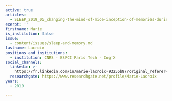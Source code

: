 ```yaml
---
active: true
articles:
  - SLEEP_2019_05_changing-the-mind-of-mice-inception-of-memories-during-sleep
exerpt: ''
firstname: Marie
is_institution: false
issue:
  - content/issues/sleep-and-memory.md
lastname: Lacroix
positions_and_institutions:
  - institution: CNRS - ESPCI Paris Tech - Cog'X
social_channels:
  linkedin: >-
    https://fr.linkedin.com/in/marie-lacroix-93255b87?original_referer=https%3A%2F%2Fwww.google.com%2F
  researchgate: https://www.researchgate.net/profile/Marie-Lacroix
years:
  - 2019

---
```

